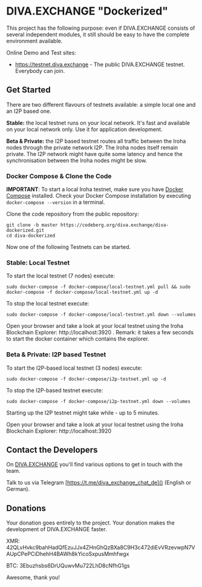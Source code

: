 # DIVA.EXCHANGE "Dockerized"

This project has the following purpose: even if DIVA.EXCHANGE consists of several independent modules, it still should be easy to have the complete environment available.

Online Demo and Test sites:
* https://testnet.diva.exchange - The public DIVA.EXCHANGE testnet. Everybody can join. 

## Get Started

There are two different flavours of testnets available: a simple local one and an I2P based one.

**Stable:** the local testnet runs on your local network. It's fast and available on your local network only. Use it for application development.

**Beta & Private:** the I2P based testnet routes all traffic between the Iroha nodes through the private network I2P. The Iroha nodes itself remain private. The I2P network might have quite some latency and hence the synchronisation between the Iroha nodes might be slow.

### Docker Compose & Clone the Code

**IMPORTANT**: To start a local Iroha testnet, make sure you have [Docker Compose](https://docs.docker.com/compose/install/) installed. Check your Docker Compose installation by executing `docker-compose --version` in a terminal.

Clone the code repository from the public repository:
```
git clone -b master https://codeberg.org/diva.exchange/diva-dockerized.git
cd diva-dockerized
```

Now one of the following Testnets can be started.

### Stable: Local Testnet

To start the local testnet (7 nodes) execute:
```
sudo docker-compose -f docker-compose/local-testnet.yml pull && sudo docker-compose -f docker-compose/local-testnet.yml up -d
```

To stop the local testnet execute:
```
sudo docker-compose -f docker-compose/local-testnet.yml down --volumes
```

Open your browser and take a look at your local testnet using the Iroha Blockchain Explorer: http://localhost:3920 . Remark: it takes a few seconds to start the docker container which contains the explorer.

### Beta & Private: I2P based Testnet

To start the I2P-based local testnet (3 nodes) execute:
```
sudo docker-compose -f docker-compose/i2p-testnet.yml up -d
```

To stop the I2P-based testnet execute:
```
sudo docker-compose -f docker-compose/i2p-testnet.yml down --volumes
```

Starting up the I2P testnet might take while - up to 5 minutes.

Open your browser and take a look at your local testnet using the Iroha Blockchain Explorer: http://localhost:3920

## Contact the Developers

On [DIVA.EXCHANGE](https://www.diva.exchange) you'll find various options to get in touch with the team. 

Talk to us via Telegram [https://t.me/diva_exchange_chat_de]() (English or German).

## Donations

Your donation goes entirely to the project. Your donation makes the development of DIVA.EXCHANGE faster.

XMR: 42QLvHvkc9bahHadQfEzuJJx4ZHnGhQzBXa8C9H3c472diEvVRzevwpN7VAUpCPePCiDhehH4BAWh8kYicoSxpusMmhfwgx

BTC: 3Ebuzhsbs6DrUQuwvMu722LhD8cNfhG1gs

Awesome, thank you!
